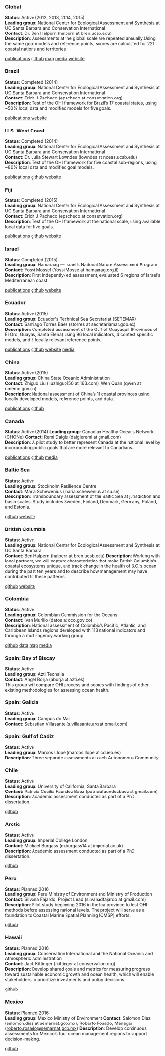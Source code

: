 ### Global
**Status**: Active (2012, 2013, 2014, 2015)  
**Leading group**: National Center for Ecological Assessment and Synthesis at UC Santa Barbara and Conservation International  
**Contact**: Dr. Ben Halpern (halpern at bren.ucsb.edu)  
**Description**: Assessments at the global scale are repeated annually.Using the same goal models and reference points, scores are calculated for 221 coastal nations and territories.

[publications]() <!---link to publication page, anchored to global --->
[github](https://github.com/OHI-Science/ohi-global/releases)
[map](http://ohi-science.nceas.ucsb.edu/ohi-global/)
[media](http://www.oceanhealthindex.org/news/archive)
[website](www.oceanhealthindex.org)


### Brazil
**Status**: Completed (2014)  
**Leading group**: National Center for Ecological Assessment and Synthesis at UC Santa Barbara and Conservation International  
**Contact**: Erich J Pacheco (epacheco at conservation.org)    
**Description**: Test of the OHI framework for Brazil’s 17 coastal states, using ~50% local data and modified models for five goals.

[publications]() <!---link to publication page, anchored to brazil --->
[website](www.oceanhealthindex.org/ohi-plus/brazil-assessment-en)

### U.S. West Coast
**Status**: Completed (2014)  
**Leading group**: National Center for Ecological Assessment and Synthesis at UC Santa Barbara and Conservation International  
**Contact**: Dr. Julia Stewart Lowndes (lowndes at nceas.ucsb.edu)  
**Description**: Test of the OHI framework for five coastal sub-regions, using ~80% local data and modified goal models.

[publications]() <!---link to publication page, anchored to brazil --->
[github](https://github.com/OHI-Science/ohi-uswest/releases)
[website](www.oceanhealthindex.org/ohi-plus/us-west-coast-assessment)

### Fiji
**Status**: Completed (2015)  
**Leading group**: National Center for Ecological Assessment and Synthesis at UC Santa Barbara and Conservation International  
**Contact**: Erich J Pacheco (epacheco at conservation.org)  
**Description**: Test of the OHI framework at the national scale, using available local data for five goals.

[publications]() <!---link to publication page, anchored to fiji --->
[github](https://github.com/OHI-Science/ohi-fiji/releases)
[website](www.oceanhealthindex.org/ohi-plus/fiji-assessment)

### Israel <!---tag=OHI+--->
**Status**: Completed (2015)  
**Leading group**: Hamaraag — Israel’s National Nature Assessment Program  
**Contact**: Yossi Mossel (Yossi Mosse at hamaarag.org.il)  
**Description**: First indepently-led assessment, evaluated 6 regions of Israel’s Mediterranean coast.

[publications]() <!---link to publication page, anchored to israel --->
[github](https://github.com/OHI-Science/ohi-israel)
[website](http://www.hamaarag.org.il/ocean-health-index)

### Ecuador <!---tag=OHI+--->
**Status**: Active (2015)  
**Leading group**: Ecuador's Technical Sea Secretariat (SETEMAR)  
**Contact**: Santiago Torres Báez (storres at secretariamar.gob.ec)  
**Description**: Completed assessment of the Gulf of Guayaquil (Provinces of El Oro, Guayas, Santa Elena) using 96 local indicators, 4 context specific models, and 5 locally relevant reference points.

[publications]()
[github](https://github.com/OHI-Science/gye)
[website](http://ohi-science.org/gye)
[media]()

### China <!---tag=OHI+--->
**Status**: Active (2015)  
**Leading group**: China State Oceanic Administration  
**Contact**: Zhiguo Liu (liuzhiguo150 at 163.com), Wen Quan (qwen at nmemc.gov.cn)  
**Description**: National assessment of China’s 11 coastal provinces using locally developed models, reference points, and data.

[publications]()
[github](https://github.com/OHI-Science/chn)


### Canada <!---tag=OHI+--->
**Status**: Active (2014)
**Leading group**: Canadian Healthy Oceans Network (CHONe)
**Contact**: Remi Daigle (daigleremi at gmail.com)  
**Description**: A pilot study to better represent Canada at the national level by incorporating public goals that are more relevant to Canadians.

[publications]()
[github](https://github.com/OHI-Science/ohi-canada)
[media]()


### Baltic Sea <!---tag=OHI+--->
**Status**: Active  
**Leading group**: Stockholm Resilience Centre  
**Contact**: Maria Schewenius (maria.schewenius at su.se)  
**Description**: Transboundary assessment of the Baltic Sea at jurisdiction and basin scales. Study includes Sweden, Finland, Denmark, Germany, Poland, and Estonia.

[github](https://github.com/OHI-Science/bhi)
[website](http://www.stockholmresilience.org/21/research/research-themes/marine/baltic-health-index.html)

### British Columbia
**Status**: Active  
**Leading group**: National Center for Ecological Assessment and Synthesis at UC Santa Barbara  
**Contact**: Ben Halpern (halpern at bren.ucsb.edu)
**Description**: Working with local partners, we will capture characteristics that make British Columbia’s coastal ecosystems unique, and track change in the health of B.C.’s ocean during the past ten years and to describe how management may have contributed to these patterns.


[github](https://github.com/OHI-Science/ohibc)
[website](http://www.ohibc.org/)


### Colombia <!---tag=OHI+--->
**Status**: Active  
**Leading group**: Colombian Commission for the Oceans  
**Contact**: Ivan Murillo (datos at cco.gov.co)  
**Description**: National assessment of Colombia’s Pacific, Atlantic, and Caribbean Islands regions developed with 113 national indicators and through a multi-agency working group

[github](https://github.com/OHI-Science/col)
[data]()
[map]()
[media](http://www.oceanhealthindex.org/news/colombia-makes-strides-developing-independent-assessment)

### Spain: Bay of Biscay <!---tag=OHI+--->
**Status**: Active  
**Leading group**: Azti Tecnalia  
**Contact**: Angel Borja (aborja at azti.es)  
This group will compare OHI process and scores with findings of other existing methodologies for assessing ocean health.

### Spain: Galicia <!---tag=OHI+--->
**Status**: Active  
**Leading group**: Campus do Mar  
**Contact**: Sebastian Villasante (s.villasante.arg at gmail.com)  


### Spain: Gulf of Cadiz <!---tag=OHI+--->
**Status**: Active  
**Leading group**: Marcos Llope (marcos.llope at cd.ieo.es)  
**Description**: Three separate assessments at each Autonomous Community.

### Chile <!---tag=OHI+--->
**Status**: Active  
**Leading group**: University of California, Santa Barbara  
**Contact**: Patricia Cecilia Faundez Baez (patriciafaundezbaez at gmail.com)
**Description**: Academic assessment conducted as part of a PhD dissertation.

[github]()

### Arctic <!---tag=OHI+--->
**Status**: Active  
**Leading group**: Imperial College London  
**Contact**: Michael Burgass (m.burgass14 at imperial.ac.uk)  
**Description**: Academic assessment conducted as part of a PhD dissertation.

[github]()

### Peru <!---tag=OHI+--->
**Status**: Planned 2016  
**Leading group**: Peru Ministry of Environment and Ministry of Production  
**Contact**: Silvana Fajardo, Project Lead (silvanadfajardo at gmail.com)  
**Description**: Pilot study beginning 2016 in the Ica province to test OHI methods before assessing national levels. The project will serve as a foundation to Coastal Marine Spatial Planning (CMSP) efforts.

[github]()

### Hawaii <!---tag=OHI+--->
**Status**: Planned 2016  
**Leading group**: Conservation International and the National Oceanic and Atmospheric Administration  
**Contact**: Jack Kittinger (jkittinger at conservation.org)  
**Description**: Develop shared goals and metrics for measuring progress toward sustainable economic growth and ocean health, which will enable stakeholders to prioritize investments and policy decisions.

[github]()

### Mexico <!---tag=OHI+--->
**Status**: Planned 2016  
**Leading group**: Mexico Ministry of Environment
**Contact**: Salomon Diaz (salomon.diaz at semarnat.gob.mx), Roberto Rosado, Manager (roberto.rosado@semarnat.gob.mx)
**Description**: Develop continuous assessments for Mexico’s four ocean management regions to support decision-making.

[github]()
